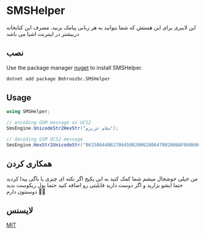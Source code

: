 # SMSHelper

این لایبری برای این هستش که شما بتوانید به هر زبانی پیامک بزنید. 
مصرف این کتابخانه دربیشتر در اینترنت اشیا می باشد

## نصب

Use the package manager [nuget](https://www.nuget.org/) to install SMSHelper.

```bash
dotnet add package Behroozbc.SMSHelper
```

## Usage

```csharp
using SMSHelper;

// encoding GSM message as UCS2
SmsEngine.UnicodeStr2HexStr("سلام عزیزم");

// decoding GSM UCS2 message 
SmsEngine.HexStr2UnicodeStr("0633064406270645002006280647002006AF0686067E069");
```

## همکاری کردن
من خیلی خوشحال میشم شما کمک کنید به این پکیج اگر نکته ای چیزی یا باگی پیدا کردید حتما ایشو بزارید و اگر دوست دارید قابلیتی رو اضافه کنید حتما پول ریکوست بدید 
دوستتون دارم 🤩🤩



## لایسنس
[MIT](https://github.com/behroozbc/SMSHelper/blob/master/LICENSE)
